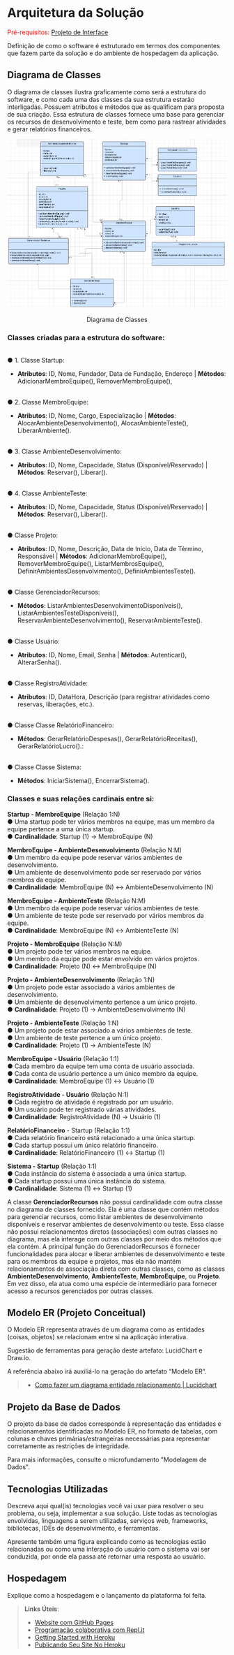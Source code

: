 # Arquitetura da Solução

<span style="color:red">Pré-requisitos: <a href="3-Projeto de Interface.md"> Projeto de Interface</a></span>

Definição de como o software é estruturado em termos dos componentes que fazem parte da solução e do ambiente de hospedagem da aplicação.

## Diagrama de Classes

O diagrama de classes ilustra graficamente como será a estrutura do software, e como cada uma das classes da sua estrutura estarão interligadas. Possuem atributos e métodos que as qualificam para proposta de sua criação. Essa estrutura de classes fornece uma base para gerenciar os recursos de desenvolvimento e teste, bem como para rastrear atividades e gerar relatórios financeiros.

![diagrama](/docs/img/Diagrama_classe.png)
<center>Diagrama de Classes </center>

### Classes criadas para a estrutura do software:

<br>● 1. Classe Startup: 
- **Atributos**: ID, Nome, Fundador, Data de Fundação, Endereço | **Métodos**: AdicionarMembroEquipe(), RemoverMembroEquipe(), 

<br>● 2.  Classe MembroEquipe:
- **Atributos**: ID, Nome, Cargo, Especialização | **Métodos**: AlocarAmbienteDesenvolvimento(), AlocarAmbienteTeste(), LiberarAmbiente().

<br>● 3. Classe AmbienteDesenvolvimento: 
- **Atributos**: ID, Nome, Capacidade, Status (Disponível/Reservado) |	**Métodos**: Reservar(), Liberar().

<br>● 4. Classe AmbienteTeste: 
- **Atributos**: ID, Nome, Capacidade, Status (Disponível/Reservado) |	**Métodos**: Reservar(), Liberar().

<br>●  Classe Projeto:
- **Atributos**: ID, Nome, Descrição, Data de Início, Data de Término, Responsável |	**Métodos**: AdicionarMembroEquipe(), RemoverMembroEquipe(), ListarMembrosEquipe(), DefinirAmbientesDesenvolvimento(), DefinirAmbientesTeste().

<br>●  Classe GerenciadorRecursos:
- **Métodos**: ListarAmbientesDesenvolvimentoDisponíveis(), ListarAmbientesTesteDisponíveis(), ReservarAmbienteDesenvolvimento(), ReservarAmbienteTeste().

<br>●  Classe Usuário:	
- **Atributos**: ID, Nome, Email, Senha |	**Métodos**: Autenticar(), AlterarSenha().

<br>●  Classe RegistroAtividade:
- **Atributos**: ID, DataHora, Descrição (para registrar atividades como reservas, liberações, etc.).

<br>●  Classe Classe RelatórioFinanceiro:
- **Métodos**: GerarRelatórioDespesas(), GerarRelatórioReceitas(), GerarRelatórioLucro().:

<br>●  Classe 	Classe Sistema:
- **Métodos**: IniciarSistema(), EncerrarSistema().
  

### Classes e suas relações cardinais entre si:

**Startup - MembroEquipe** (Relação 1:N)
<br>● Uma startup pode ter vários membros na equipe, mas um membro da equipe pertence a uma única startup.
<br>● **Cardinalidade**: Startup (1) -> MembroEquipe (N)

**MembroEquipe - AmbienteDesenvolvimento** (Relação N:M)
<br>● Um membro da equipe pode reservar vários ambientes de desenvolvimento.
<br>● Um ambiente de desenvolvimento pode ser reservado por vários membros da equipe.
<br>● **Cardinalidade**: MembroEquipe (N) <-> AmbienteDesenvolvimento (N)

**MembroEquipe - AmbienteTeste** (Relação N:M)
<br>● Um membro da equipe pode reservar vários ambientes de teste.
<br>● Um ambiente de teste pode ser reservado por vários membros da equipe.
<br>● **Cardinalidade**: MembroEquipe (N) <-> AmbienteTeste (N)

**Projeto - MembroEquipe** (Relação N:M)
<br>● Um projeto pode ter vários membros na equipe.
<br>● Um membro da equipe pode estar envolvido em vários projetos.
<br>● **Cardinalidade**: Projeto (N) <-> MembroEquipe (N)

**Projeto - AmbienteDesenvolvimento** (Relação 1:N)
<br>●	Um projeto pode estar associado a vários ambientes de desenvolvimento.
<br>●	Um ambiente de desenvolvimento pertence a um único projeto.
<br>●	**Cardinalidade**: Projeto (1) -> AmbienteDesenvolvimento (N)

**Projeto - AmbienteTeste** (Relação 1:N)
<br>●	Um projeto pode estar associado a vários ambientes de teste.
<br>● Um ambiente de teste pertence a um único projeto.
<br>● **Cardinalidade**: Projeto (1) -> AmbienteTeste (N)

**MembroEquipe - Usuário** (Relação 1:1)
<br>● Cada membro da equipe tem uma conta de usuário associada.
<br>● Cada conta de usuário pertence a um único membro da equipe.
<br>● **Cardinalidade**: MembroEquipe (1) <-> Usuário (1)

**RegistroAtividade - Usuário** (Relação N:1)
<br>● Cada registro de atividade é registrado por um usuário.
<br>● Um usuário pode ter registrado várias atividades.
<br>● **Cardinalidade**: RegistroAtividade (N) -> Usuário (1)

**RelatórioFinanceiro** - Startup (Relação 1:1)
<br>● Cada relatório financeiro está relacionado a uma única startup.
<br>● Cada startup possui um único relatório financeiro.
<br>● **Cardinalidade**: RelatórioFinanceiro (1) <-> Startup (1)

**Sistema - Startup** (Relação 1:1)
<br>● Cada instância do sistema é associada a uma única startup.
<br>● Cada startup possui uma única instância do sistema.
<br>● **Cardinalidade**: Sistema (1) <-> Startup (1)

A classe **GerenciadorRecursos** não possui cardinalidade com outra classe no diagrama de classes fornecido. Ela é uma classe que contém métodos para gerenciar recursos, como listar ambientes de desenvolvimento disponíveis e reservar ambientes de desenvolvimento ou teste. Essa classe não possui relacionamentos diretos (associações) com outras classes no diagrama, mas ela interage com outras classes por meio dos métodos que ela contém.
A principal função do GerenciadorRecursos é fornecer funcionalidades para alocar e liberar ambientes de desenvolvimento e teste para os membros da equipe e projetos, mas ela não mantém relacionamentos de associação direta com outras classes, como as classes **AmbienteDesenvolvimento**, **AmbienteTeste**, **MembroEquipe**, ou **Projeto**. Em vez disso, ela atua como uma espécie de intermediário para fornecer acesso a recursos gerenciados por outras classes.


## Modelo ER (Projeto Conceitual)

O Modelo ER representa através de um diagrama como as entidades (coisas, objetos) se relacionam entre si na aplicação interativa.

Sugestão de ferramentas para geração deste artefato: LucidChart e Draw.io.

A referência abaixo irá auxiliá-lo na geração do artefato “Modelo ER”.

> - [Como fazer um diagrama entidade relacionamento | Lucidchart](https://www.lucidchart.com/pages/pt/como-fazer-um-diagrama-entidade-relacionamento)

## Projeto da Base de Dados

O projeto da base de dados corresponde à representação das entidades e relacionamentos identificadas no Modelo ER, no formato de tabelas, com colunas e chaves primárias/estrangeiras necessárias para representar corretamente as restrições de integridade.
 
Para mais informações, consulte o microfundamento "Modelagem de Dados".

## Tecnologias Utilizadas

Descreva aqui qual(is) tecnologias você vai usar para resolver o seu problema, ou seja, implementar a sua solução. Liste todas as tecnologias envolvidas, linguagens a serem utilizadas, serviços web, frameworks, bibliotecas, IDEs de desenvolvimento, e ferramentas.

Apresente também uma figura explicando como as tecnologias estão relacionadas ou como uma interação do usuário com o sistema vai ser conduzida, por onde ela passa até retornar uma resposta ao usuário.

## Hospedagem

Explique como a hospedagem e o lançamento da plataforma foi feita.

> **Links Úteis**:
>
> - [Website com GitHub Pages](https://pages.github.com/)
> - [Programação colaborativa com Repl.it](https://repl.it/)
> - [Getting Started with Heroku](https://devcenter.heroku.com/start)
> - [Publicando Seu Site No Heroku](http://pythonclub.com.br/publicando-seu-hello-world-no-heroku.html)
